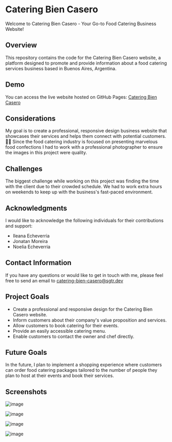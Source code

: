 # Catering Bien Casero 

Welcome to Catering Bien Casero - Your Go-to Food Catering Business Website!

## Overview

This repository contains the code for the Catering Bien Casero website, a platform designed to promote and provide information about a food catering services business based in Buenos Aires, Argentina.

## Demo

You can access the live website hosted on GitHub Pages: [Catering Bien Casero](https://cateringbiencasero.com)

## Considerations

My goal is to create a professional, responsive design business website that showcases their services and helps them connect with potential customers. 🌮🍰
Since the food catering industry is focused on presenting marvelous food confections I had to work with a professional photographer to ensure the images in this project were quality.

## Challenges

The biggest challenge while working on this project was finding the time with the client due to their crowded schedule. We had to work extra hours on weekends to keep up with the business's fast-paced environment.

## Acknowledgments 

I would like to acknowledge the following individuals for their contributions and support:

- Ileana Echeverria 
- Jonatan Moreira 
- Noelia Echeverria 

## Contact Information 

If you have any questions or would like to get in touch with me, please feel free to send an email to [catering-bien-casero@sgtr.dev](mailto:catering-bien-casero@sgtr.dev)

## Project Goals 

- Create a professional and responsive design for the Catering Bien Casero website.
- Inform customers about their company's value proposition and services.
- Allow customers to book catering for their events.
- Provide an easily accessible catering menu.
- Enable customers to contact the owner and chef directly. 

## Future Goals 

In the future, I plan to implement a shopping experience where customers can order food catering packages tailored to the number of people they plan to host at their events and book their services. 

## Screenshots

![image](https://github.com/stefanoturcarelli/catering-bien-casero/assets/67341828/769358c2-0f5a-4747-8970-6f8c8ea84907)

![image](https://github.com/stefanoturcarelli/catering-bien-casero/assets/67341828/43abdb23-6c17-478e-9b7c-77714467bf6a)

![image](https://github.com/stefanoturcarelli/catering-bien-casero/assets/67341828/67184fc2-d4ce-4f50-8dc5-56ef31327a6e)

![image](https://github.com/stefanoturcarelli/catering-bien-casero/assets/67341828/93ce3c2a-5f81-4aaf-aa4d-8ceb4cc90eac)

